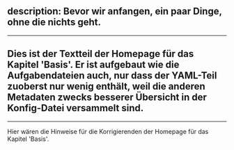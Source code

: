 description: Bevor wir anfangen, ein paar Dinge, ohne die nichts geht.
---
---
Dies ist der Textteil der Homepage für das Kapitel 'Basis'.
Er ist aufgebaut wie die Aufgabendateien auch, nur dass der YAML-Teil zuoberst nur wenig enthält,
weil die anderen Metadaten zwecks besserer Übersicht in der Konfig-Datei versammelt sind.
---
---
Hier wären die Hinweise für die Korrigierenden der Homepage für das Kapitel 'Basis'.
